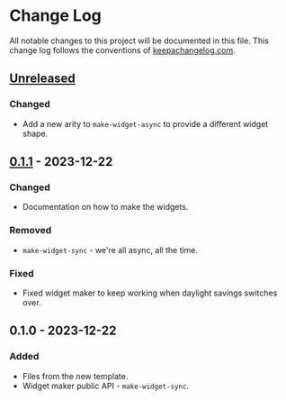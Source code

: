 # Change Log
All notable changes to this project will be documented in this file. This change log follows the conventions of [keepachangelog.com](http://keepachangelog.com/).

## [Unreleased]
### Changed
- Add a new arity to `make-widget-async` to provide a different widget shape.

## [0.1.1] - 2023-12-22
### Changed
- Documentation on how to make the widgets.

### Removed
- `make-widget-sync` - we're all async, all the time.

### Fixed
- Fixed widget maker to keep working when daylight savings switches over.

## 0.1.0 - 2023-12-22
### Added
- Files from the new template.
- Widget maker public API - `make-widget-sync`.

[Unreleased]: https://sourcehost.site/your-name/task11/compare/0.1.1...HEAD
[0.1.1]: https://sourcehost.site/your-name/task11/compare/0.1.0...0.1.1
